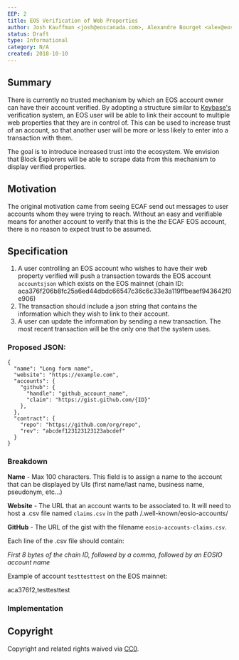 ```yaml
---
EEP: 2
title: EOS Verification of Web Properties
author: Josh Kauffman <josh@eoscanada.com>, Alexandre Bourget <alex@eoscanada.com>, Marc-Antoine Ross <marc@eoscanada.com>, Stephane Duschesneau <stephane@eoscanada.com>, Matthieu Vachon <matthieu.vachon@eoscanada.com>
status: Draft
type: Informational
category: N/A
created: 2018-10-10
---
```


## Summary

There is currently no trusted mechanism by which an EOS account owner can have their account verified. By adopting a structure 
similar to [Keybase's](https://keybase.io) verification system, an EOS user will be able to link their account to multiple 
web properties that they are in control of. This can be used to increase trust of an account, so that another user will 
be more or less likely to enter into a transaction with them. 

The goal is to introduce increased trust into the ecosystem. We envision that Block Explorers will be able to scrape
data from this mechanism to display verified properties. 

## Motivation

The original motivation came from seeing ECAF send out messages to user accounts whom they were trying to reach.
Without an easy and verifiable means for another account to verify that this is the *the* ECAF EOS account, there 
is no reason to expect trust to be assumed. 

## Specification

1. A user controlling an EOS account who wishes to have their web property verified will push a transaction towards 
the EOS account `accountsjson` which exists on the EOS mainnet 
(chain ID: aca376f206b8fc25a6ed44dbdc66547c36c6c33e3a119ffbeaef943642f0e906)
2. The transaction should include a json string that contains the information which they wish to link to their account.
3. A user can update the information by sending a new transaction. The most recent transaction will be the only one
that the system uses.

### Proposed JSON:
```
{
  "name": "Long form name",
  "website": "https://example.com",
  "accounts": {
    "github": {
      "handle": "github_account_name",
      "claim": "https://gist.github.com/{ID}"
    },
  },
  "contract": {
    "repo": "https://github.com/org/repo",
    "rev": "abcdef123123123123abcdef"
  }
}
```

### Breakdown

**Name** - Max 100 characters. This field is to assign a name to the account that can be displayed by UIs (first name/last name, business name, pseudonym, etc...)

**Website** - The URL that an account wants to be associated to. It will need to host a .csv file named `claims.csv` in the path /.well-known/eosio-accounts/

**GitHub** - The URL of the gist with the filename `eosio-accounts-claims.csv`.

Each line of the .csv file should contain:

*First 8 bytes of the chain ID, followed by a comma, followed by an EOSIO account name*

Example of account `testtesttest` on the EOS mainnet:

aca376f2,testtesttest

### Implementation

## Copyright

Copyright and related rights waived via [CC0](https://creativecommons.org/publicdomain/zero/1.0/).


